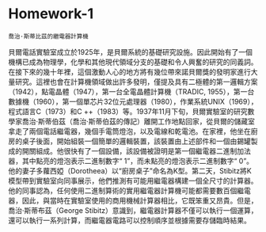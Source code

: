 # Homework-1
    喬治·斯蒂比茲的繼電器計算機
  貝爾電話實驗室成立於1925年，是貝爾系統的基礎研究設施。因此開始有了一個機構已成為物理學，化學和其他現代領域分支的基礎和令人興奮的研究的同義詞。在接下來的幾十年裡，這個激動人心的地方將有幾位帶來諾貝爾獎的發明家進行大量研究。這裡也會在計算機領域做出許多發明，僅提及具有二極體的第一邏輯方案（1942），點電晶體（1947），第一台全電晶體計算機（TRADIC, 1955），第一台數據機（1960），第一個單芯片32位元處理器（1980），作業系統UNIX（1969），程式語言C（1973）和C ++（1983）等。1937年11月下旬，貝爾實驗室的研究數學家喬治·斯蒂伯茲（喬治·斯蒂伯茲的傳記）離開工作地點回家，從貝爾的儲藏室拿走了兩個電話繼電器，幾個手電筒燈泡，以及電線和乾電池。在家裡，他坐在廚房的桌子後面，開始組裝一個簡單的邏輯裝置，該裝置由上述部件和一個由錫罐製成的開關組成。他很快有了一個設備，該設備被證明是第一個繼電器二進制加法器，其中點亮的燈泡表示二進制數字“ 1”，而未點亮的燈泡表示二進制數字“ 0”。他的妻子多蘿西婭（Dorotheea）以“廚房桌子”命名為K型。第二天，Stibitz將K模型帶到實驗室向同事展示，他們推測有可能用繼電器構建一個全尺寸的計算器。他的同事認為，任何使用二進制算術的實用繼電器計算機可能都需要數百個繼電器，因此，與當時在實驗室使用的商用機械計算器相比，它既笨重又昂貴。但是，喬治·斯蒂布茲（George Stibitz）意識到，繼電器計算器不僅可以執行一個運算，還可以執行一系列計算，而繼電器電路可以控制順序並根據需要存儲臨時結果。
